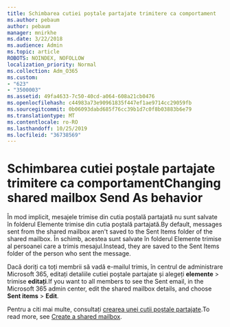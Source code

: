 ```yaml
---
title: Schimbarea cutiei poștale partajate trimitere ca comportament
ms.author: pebaum
author: pebaum
manager: mnirkhe
ms.date: 3/22/2018
ms.audience: Admin
ms.topic: article
ROBOTS: NOINDEX, NOFOLLOW
localization_priority: Normal
ms.collection: Adm_O365
ms.custom:
- "623"
- "3500003"
ms.assetid: 49fa4633-7c50-40cd-a064-608a21cb0476
ms.openlocfilehash: c44983a73e90961835f447ef1ae9714cc29059fb
ms.sourcegitcommit: 0b06093dabd685f76cc39b1d7c0f8b03883b6e79
ms.translationtype: MT
ms.contentlocale: ro-RO
ms.lasthandoff: 10/25/2019
ms.locfileid: "36738569"
---
```

# <a name="changing-shared-mailbox-send-as-behavior"></a><span data-ttu-id="00fa6-102">Schimbarea cutiei poștale partajate trimitere ca comportament</span><span class="sxs-lookup"><span data-stu-id="00fa6-102">Changing shared mailbox Send As behavior</span></span>

<span data-ttu-id="00fa6-103">În mod implicit, mesajele trimise din cutia poștală partajată nu sunt salvate în folderul Elemente trimise din cutia poștală partajată.</span><span class="sxs-lookup"><span data-stu-id="00fa6-103">By default, messages sent from the shared mailbox aren't saved to the Sent Items folder of the shared mailbox.</span></span> <span data-ttu-id="00fa6-104">În schimb, acestea sunt salvate în folderul Elemente trimise al persoanei care a trimis mesajul.</span><span class="sxs-lookup"><span data-stu-id="00fa6-104">Instead, they are saved to the Sent Items folder of the person who sent the message.</span></span>
  
<span data-ttu-id="00fa6-105">Dacă doriți ca toți membrii să vadă e-mailul trimis, în centrul de administrare Microsoft 365, editați detaliile cutiei poștale partajate și alegeți **elemente** \> trimise **editați**.</span><span class="sxs-lookup"><span data-stu-id="00fa6-105">If you want to all members to see the Sent email, in the Microsoft 365 admin center, edit the shared mailbox details, and choose **Sent items** \> **Edit**.</span></span>
  
<span data-ttu-id="00fa6-106">Pentru a citi mai multe, consultați [crearea unei cutii poștale partajate](https://docs.microsoft.com/office365/admin/email/create-a-shared-mailbox).</span><span class="sxs-lookup"><span data-stu-id="00fa6-106">To read more, see [Create a shared mailbox](https://docs.microsoft.com/office365/admin/email/create-a-shared-mailbox).</span></span>
  